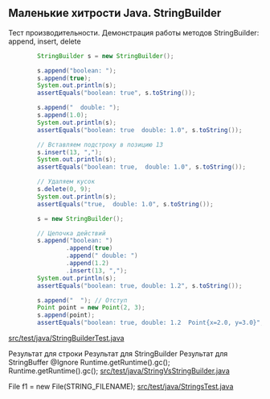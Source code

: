 <!-- doc.py -->
Маленькие хитрости Java. StringBuilder
--------------------------------------
Тест производительности.
Демонстрация работы методов StringBuilder: append, insert, delete
``` java
        StringBuilder s = new StringBuilder();

        s.append("boolean: ");
        s.append(true);
        System.out.println(s);
        assertEquals("boolean: true", s.toString());

        s.append("  double: ");
        s.append(1.0);
        System.out.println(s);
        assertEquals("boolean: true  double: 1.0", s.toString());

        // Вставляем подстроку в позицию 13
        s.insert(13, ",");
        System.out.println(s);
        assertEquals("boolean: true,  double: 1.0", s.toString());

        // Удаляем кусок
        s.delete(0, 9);
        System.out.println(s);
        assertEquals("true,  double: 1.0", s.toString());

        s = new StringBuilder();

        // Цепочка действий
        s.append("boolean: ")
                .append(true)
                .append(" double: ")
                .append(1.2)
                .insert(13, ",");
        System.out.println(s);
        assertEquals("boolean: true, double: 1.2", s.toString());

        s.append("  "); // Отступ
        Point point = new Point(2, 3);
        s.append(point);
        assertEquals("boolean: true, double: 1.2  Point{x=2.0, y=3.0}", s.toString());
```

[src/test/java/StringBuilderTest.java](src/test/java/StringBuilderTest.java)

Результат для строки
Результат для StringBuilder
Результат для StringBuffer
@Ignore
Runtime.getRuntime().gc();
Runtime.getRuntime().gc();
[src/test/java/StringVsStringBuilder.java](src/test/java/StringVsStringBuilder.java)

File f1 = new File(STRING_FILENAME);
[src/test/java/StringsTest.java](src/test/java/StringsTest.java)


